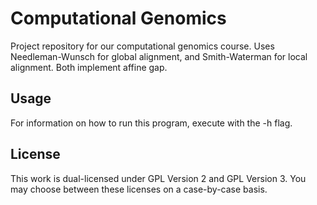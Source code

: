 # Computational Genomics
Project repository for our computational genomics course. Uses Needleman-Wunsch for global alignment, and Smith-Waterman for local alignment. Both implement affine gap.

## Usage
For information on how to run this program, execute with the -h flag.

## License
This work is dual-licensed under GPL Version 2 and GPL Version 3. You may choose between these licenses on a case-by-case basis.


